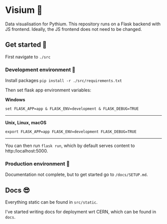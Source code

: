 # Visium 🎉
Data visualisation for Pythium. This repository runs on a Flask backend with JS frontend.
Ideally, the JS frontend does not need to be changed.
## Get started 🍴
First navigate to `./src`
### Development environment 🔨

Install packages `pip install -r ./src/requirements.txt`

Then set flask app environment variables:

**Windows**

`set FLASK_APP=app & FLASK_ENV=development & FLASK_DEBUG=TRUE`

--------------
**Unix, Linux, macOS**

`export FLASK_APP=app FLASK_ENV=development FLASK_DEBUG=TRUE`

--------------
You can then run `flask run`, which by default serves content to http:/localhost:5000.

### Production environment 🚀
Documentation not complete, but to get started go to `/docs/SETUP.md`.

## Docs 😎
Everything static can be found in `src/static`.

I've started writing docs for deployment wrt CERN, which can be found in `docs`.
 